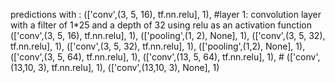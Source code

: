 predictions with :  (['conv',(3, 5, 16), tf.nn.relu], 1), #layer 1: convolution layer with a filter of 1*25 and a depth of 32 using relu as an activation function
                                 (['conv',(3, 5, 16), tf.nn.relu], 1),
                                 (['pooling',(1, 2), None], 1),
                                 (['conv',(3, 5, 32), tf.nn.relu], 1),
                                 (['conv',(3, 5, 32), tf.nn.relu], 1),
                                 (['pooling',(1,2), None], 1),
                                 (['conv',(3, 5, 64), tf.nn.relu], 1),
                                 (['conv',(13, 5, 64), tf.nn.relu], 1),
                                # (['conv',(13,10, 3), tf.nn.relu], 1),
                                 (['conv',(13,10, 3), None], 1)

